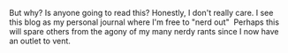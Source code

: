 But why?  Is anyone going to read this?  Honestly, I don&#39;t really care.  I see this blog as my personal journal where I&#39;m free to &quot;nerd out&quot;&nbsp; Perhaps this will spare others from the agony of my many nerdy rants since I now have an outlet to vent.